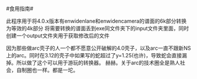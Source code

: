 #食用指南#

此程序用于将4.0.x版本有enwidenlane和enwidencamera的谱面的6k部分转换为等效的4k部分
将需要转换的谱面丢到exe同文件夹下的input文件夹里面，同时创建一个output文件夹用于获取修改后的文件

因为那些做arc壳子的人一个都不愿意公开破解的4.0壳子，以及arc一直不跟新NS上的arc。同时在3.12的壳子中如果写的蛇超过了y=1.25(也许)，导致蛇会直接漏掉。所以做了这个可以用于游玩的转换器。
赫赫。关于arc的技术圈全是熟人社会，自制圈也一样。都是一坨。
